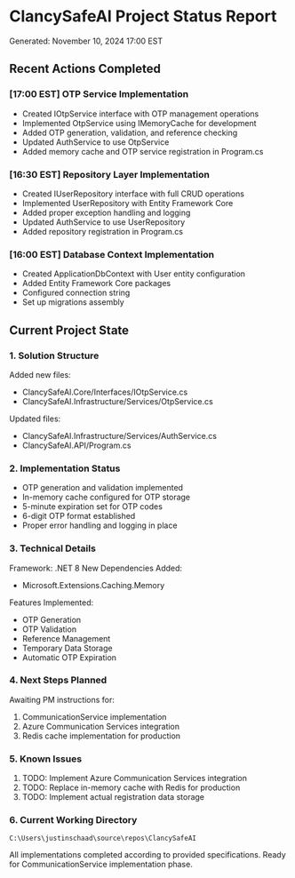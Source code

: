 # ClancySafeAI Project Status Report
Generated: November 10, 2024 17:00 EST

## Recent Actions Completed

### [17:00 EST] OTP Service Implementation
- Created IOtpService interface with OTP management operations
- Implemented OtpService using IMemoryCache for development
- Added OTP generation, validation, and reference checking
- Updated AuthService to use OtpService
- Added memory cache and OTP service registration in Program.cs

### [16:30 EST] Repository Layer Implementation
- Created IUserRepository interface with full CRUD operations
- Implemented UserRepository with Entity Framework Core
- Added proper exception handling and logging
- Updated AuthService to use UserRepository
- Added repository registration in Program.cs

### [16:00 EST] Database Context Implementation
- Created ApplicationDbContext with User entity configuration
- Added Entity Framework Core packages
- Configured connection string
- Set up migrations assembly

## Current Project State

### 1. Solution Structure
Added new files:
- ClancySafeAI.Core/Interfaces/IOtpService.cs
- ClancySafeAI.Infrastructure/Services/OtpService.cs

Updated files:
- ClancySafeAI.Infrastructure/Services/AuthService.cs
- ClancySafeAI.API/Program.cs

### 2. Implementation Status
- OTP generation and validation implemented
- In-memory cache configured for OTP storage
- 5-minute expiration set for OTP codes
- 6-digit OTP format established
- Proper error handling and logging in place

### 3. Technical Details
Framework: .NET 8
New Dependencies Added:
- Microsoft.Extensions.Caching.Memory

Features Implemented:
- OTP Generation
- OTP Validation
- Reference Management
- Temporary Data Storage
- Automatic OTP Expiration

### 4. Next Steps Planned
Awaiting PM instructions for:
1. CommunicationService implementation
2. Azure Communication Services integration
3. Redis cache implementation for production

### 5. Known Issues
1. TODO: Implement Azure Communication Services integration
2. TODO: Replace in-memory cache with Redis for production
3. TODO: Implement actual registration data storage

### 6. Current Working Directory
```
C:\Users\justinschaad\source\repos\ClancySafeAI
```

All implementations completed according to provided specifications. Ready for CommunicationService implementation phase.